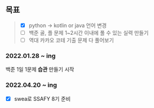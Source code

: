 ## 목표
> - [x] python -> kotlin or java 언어 변경
> - [ ] 백준 골, 플 문제 1~2시간 이내에 풀 수 있는 실력 만들기
> - [ ] 역대 카카오 코테 기출 문제 다 풀어보기

### 2022.01.28 ~ ing
백준 1일 1문제 **습관** 만들기 시작

### 2022.04.20 ~ ing
- [x] swea로 SSAFY 8기 준비
